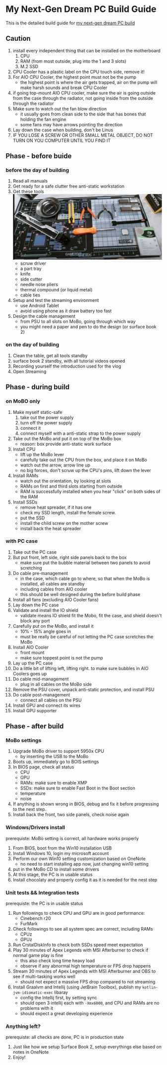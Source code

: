 # My Next-Gen Dream PC Build Guide

This is the detailed build guide for [my next-gen dream PC build](https://ca.pcpartpicker.com/user/CXwudi/saved/#view=MqFGGX)
## Caution

1. install every independent thing that can be installed on the motherboard
   1. CPU
   2. RAM (from most outside, plug into the 1 and 3 slots)
   3. M.2 SSD
2. CPU Cooler has a plastic label on the CPU touch side, remove it!
3. For AIO CPU Cooler, the highest point must not be the pump
   - the highest point is where the air gets trapped, air on the pump will make harsh sounds and break CPU Cooler
4. if going top-mount AIO CPU cooler, make sure the air is going outside from the case through the radiator, not going inside from the outside through the radiator
5. Make sure to watch out the fan blow direction
   - it usually goes from clean side to the side that has bones that holding the fan engine
   - some fans may have arrows pointing the direction
6. Lay down the case when building, don't be Linus
7. IF YOU LOSE A SCREW OR OTHER SMALL METAL OBJECT, DO NOT TURN ON YOU COMPUTER UNTIL YOU FIND IT

## Phase - before buide

### before the day of building

1. Read all manuals
2. Get ready for a safe clutter free anti-static workstation
3. Get these tools
![tools](./Screenshot%202021-08-11%20001202.png)
   - scruw driver
   - a part tray
   - knife
   - side cutter
   - needle nose pliers
   - thermal compound (or liquid metal)
   - cable ties
4. Setup and test the streaming environment
   - use Android Tablet
   - avoid using phone as it draw battery too fast
5. Design the cable management
   - from PSU to all slots on MoBo, going through which way
   - you might need a paper and pen to do the design (or surface book 2)

### on the day of building

1. Clean the table, get all tools standby
2. surface book 2 standby, with all tutorial videos opened
3. Recording yourself the introduction used for the vlog
4. Open Streaming

## Phase - during build

### on MoBO only

1. Make myself static-safe
   1. take out the power supply
   2. turn off the power supply
   3. connect it
   4. connect myself with a anti-static strap to the power supply
2. Take out the MoBo and put it on top of the MoBo box
   - reason: box provide anti-static work surface
3. Install CPU
   - lift up the MoBo lever
   - carefully take out the CPU from the box, and place it on MoBo
   - watch out the arrow, arrow line up
   - no big forces, don't scruw up the CPU's pins, lift down the lever
4. Install RAMs
   - watch out the orientation, by looking at slots
   - RAMs on first and third slots starting from outside
   - RAM is successfully installed when you hear "click" on both sides of the RAM
5. Install SSDs
   - remove heat spreader, if it has one
   - check my SSD length, install the female screw.
   - put the SSD
   - install the child screw on the mother screw 
   - install back the heat spreader

### with PC case

1. Take out the PC case
2. But put front, left side, right side panels back to the box
   - make sure put the bubble material between two panels to avoid scretching
3. Do cable pre-management
   - in the case, which cable go to where, so that when the MoBo is installed, all cables are standby
   - including cables from AIO cooler
   - this should be well designed during the before build phase
4. Install all fans (excluding AIO Cooler fans)
5. Lay down the PC case
6. Validate and install the IO shield
   - validate means IO shield fit the Mobo, fit the case, and shield doesn't block any port
7. Carefully put on the MoBo, and install it
   - 10% - 15% angle goes in
   - must be really be careful of not letting the PC case scretches the MoBo
8. Install AIO Cooler
   - front mount
   - make sure toppest point is not the pump
9. Lay up the PC case
10. Do a little bit of lifting left, lifting right. to make sure bubbles in AIO Coolers goes up
11. Do cable mid-management
    - plug in all cables on the MoBo side
12. Remove the PSU cover, unpack anti-static protection, and install PSU
13. Do cable post-management
    - connect all cables on the PSU
14. Install GPU and connect its wires
15. Install GPU supporter

## Phase - after build

### MoBo settings

1. Upgrade MoBo driver to support 5950x CPU
   - by inserting the USB to the MoBo
2. Boots up, immediately go to BOIS settings
3. In BIOS page, check all status
   - CPU
   - GPU
   - RAMs: make sure to enable XMP
   - SSDs: make sure to enable Fast Boot in the Boot section
   - temperature
   - noise
4. If anything is shown wrong in BIOS, debug and fix it before progressing to the next step.
5. Install back the front, two side panels, check noise again

### Windows/Drivers install

prerequiste: MoBo setting is correct, all hardware works properly

1. From BIOS, boot from the Win10 installation USB
2. Install Windows 10, login my microsoft account
3. Perform our own Win10 setting customization based on OneNote
   - no need to start installing app now, just changing win10 setting
4. put in the MoBo CD to install some drivers
5. At this stage, the PC is in usable status
6. Install chocolaty and properly config it as it is needed for the nest step

### Unit tests && Integration tests

prerequiste: the PC is in usable status

1. Run followings to check CPU and GPU are in good performance:
   - Cinebench r20
   - FurMark
2. Check followings to see all system spec are correct, including RAMs
   - CPUz
   - GPUz
3. Run CrstalDiskInfo to check both SSDs speed meet expectation
4. Play 30 minutes of Apex Legends with MSI Afterburner to check if normal game play is fine
   - this also check long time heavy load
   - observe if any abnormal high temperature or FPS drop happens
5. Stream 30 minutes of Apex Legends with MSI Afterburner and OBS to see if multi-tasking works well
   - should not expect a massive FPS drop compared to not streaming
6. Install Graalvm and Intellij (using JetBrain Toolbox), publish my `kotlin-jvm-idiomatic-exec` libaray
   - config the Intellij first, by setting sync
   - should open 3 intellij each with `-Xmx6000`, and CPU and RAMs are no problems with it
   - should expect a great developing experience

### Anything left?

prerequiste: all checks are done, PC is in production state

1. Just like how we setup Surface Book 2, setup everythings else based on notes in OneNote
2. Enjoy!